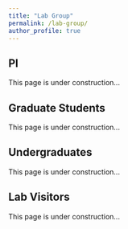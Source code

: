```yaml
---
title: "Lab Group"
permalink: /lab-group/
author_profile: true
---
```


## PI
This page is under construction...

## Graduate Students
This page is under construction...

## Undergraduates
This page is under construction...

## Lab Visitors
This page is under construction...
